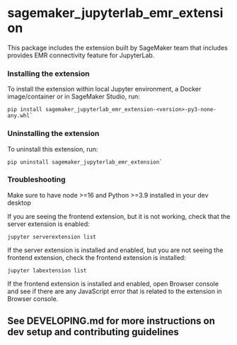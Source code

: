 # sagemaker_jupyterlab_emr_extension

This package includes the extension built by SageMaker team that includes provides EMR connectivity feature for JupyterLab. 

### Installing the extension
To install the extension within local Jupyter environment, a Docker image/container or in SageMaker Studio, run:
```
pip install sagemaker_jupyterlab_emr_extension-<version>-py3-none-any.whl`
```

### Uninstalling the extension
To uninstall this extension, run:
```
pip uninstall sagemaker_jupyterlab_emr_extension`
```

### Troubleshooting
Make sure to have node >=16 and Python >=3.9 installed in your dev desktop

If you are seeing the frontend extension, but it is not working, check that the server extension is enabled:

```
jupyter serverextension list
```

If the server extension is installed and enabled, but you are not seeing the frontend extension, check the frontend extension is installed:
```
jupyter labextension list
```

If the frontend extension is installed and enabled, open Browser console and see if there are any JavaScript error that is related to the extension in Browser console.

## See DEVELOPING.md for more instructions on dev setup and contributing guidelines
